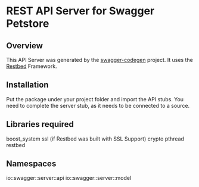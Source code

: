 # REST API Server for Swagger Petstore

## Overview
This API Server was generated by the [swagger-codegen](https://github.com/swagger-api/swagger-codegen) project.
It uses the [Restbed](https://github.com/Corvusoft/restbed) Framework.


## Installation
Put the package under your project folder and import the API stubs.
You need to complete the server stub, as it needs to be connected to a source.


## Libraries required
boost_system
ssl (if Restbed was built with SSL Support)
crypto
pthread
restbed


## Namespaces
io::swagger::server::api
io::swagger::server::model
